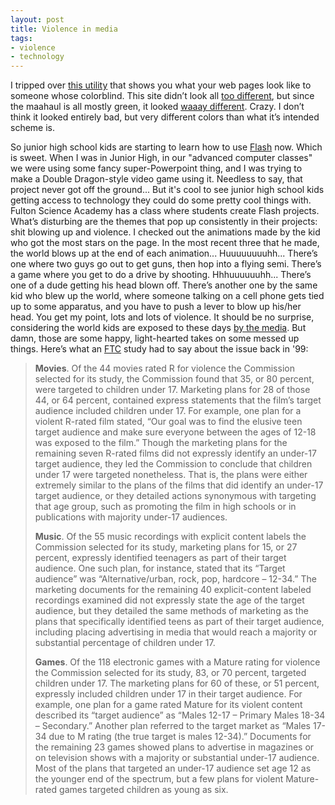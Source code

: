 ```yaml
---
layout: post
title: Violence in media
tags:
- violence
- technology
---
```

I tripped over [this utility](http://colorfilter.wickline.org/) that shows you what your web pages look like to someone whose colorblind. This site didn’t look all [too different](http://colorfilter.wickline.org/?a=1;u=www.nikhiltrivedi.com;t=p), but since the maahaul is all mostly green, it looked [waaay different](http://colorfilter.wickline.org/?a=1;u=www.maahaul.org/cgi-bin/events.pl;t=p). Crazy. I don’t think it looked entirely bad, but very different colors than what it’s intended scheme is.

So junior high school kids are starting to learn how to use [Flash](http://www.adobe.com/products/flash/flashpro/) now. Which is sweet. When I was in Junior High, in our "advanced computer classes" we were using some fancy super-Powerpoint thing, and I was trying to make a Double Dragon-style video game using it. Needless to say, that project never got off the ground... But it's cool to see junior high school kids getting access to technology they could do some pretty cool things with. Fulton Science Academy has a class where students create Flash projects. What’s disturbing are the themes that pop up consistently in their projects: shit blowing up and violence. I checked out the animations made by the kid who got the most stars on the page. In the most recent three that he made, the world blows up at the end of each animation... Huuuuuuuuhh... There’s one where two guys go out to get guns, then hop into a flying semi. There’s a game where you get to do a drive by shooting. Hhhuuuuuuhh... There’s one of a dude getting his head blown off. There’s another one by the same kid who blew up the world, where someone talking on a cell phone gets tied up to some apparatus, and you have to push a lever to blow up his/her head. You get my point, lots and lots of violence. It should be no surprise, considering the world kids are exposed to these days [by the media](https://www.ftc.gov/news-events/press-releases/2000/09/ftc-releases-report-marketing-violent-entertainment-children). But damn, those are some happy, light-hearted takes on some messed up things. Here’s what an [FTC](http://www.ftc.gov/) study had to say about the issue back in '99:

> 
> **Movies**. Of the 44 movies rated R for violence the Commission selected for its study, the Commission found that 35, or 80 percent, were targeted to children under 17. Marketing plans for 28 of those 44, or 64 percent, contained express statements that the film’s target audience included children under 17. For example, one plan for a violent R-rated film stated, “Our goal was to find the elusive teen target audience and make sure everyone between the ages of 12-18 was exposed to the film.” Though the marketing plans for the remaining seven R-rated films did not expressly identify an under-17 target audience, they led the Commission to conclude that children under 17 were targeted nonetheless. That is, the plans were either extremely similar to the plans of the films that did identify an under-17 target audience, or they detailed actions synonymous with targeting that age group, such as promoting the film in high schools or in publications with majority under-17 audiences.
> 
> **Music**. Of the 55 music recordings with explicit content labels the Commission selected for its study, marketing plans for 15, or 27 percent, expressly identified teenagers as part of their target audience. One such plan, for instance, stated that its “Target audience” was “Alternative/urban, rock, pop, hardcore – 12-34.” The marketing documents for the remaining 40 explicit-content labeled recordings examined did not expressly state the age of the target audience, but they detailed the same methods of marketing as the plans that specifically identified teens as part of their target audience, including placing advertising in media that would reach a majority or substantial percentage of children under 17.
> 
> **Games**. Of the 118 electronic games with a Mature rating for violence the Commission selected for its study, 83, or 70 percent, targeted children under 17. The marketing plans for 60 of these, or 51 percent, expressly included children under 17 in their target audience. For example, one plan for a game rated Mature for its violent content described its “target audience” as “Males 12-17 – Primary Males 18-34 – Secondary.” Another plan referred to the target market as “Males 17-34 due to M rating (the true target is males 12-34).” Documents for the remaining 23 games showed plans to advertise in magazines or on television shows with a majority or substantial under-17 audience. Most of the plans that targeted an under-17 audience set age 12 as the younger end of the spectrum, but a few plans for violent Mature-rated games targeted children as young as six.
> 

